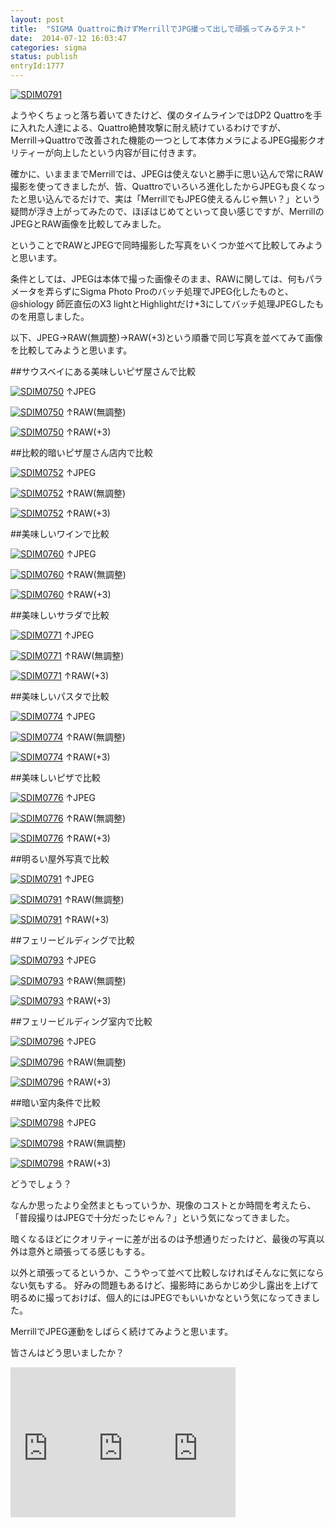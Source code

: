 ```yaml
---
layout: post
title:  "SIGMA Quattroに負けずMerrillでJPG撮って出しで頑張ってみるテスト"
date:  2014-07-12 16:03:47
categories: sigma
status: publish
entryId:1777
---
```

<a class='flickr2tag-img' href='http://www.flickr.com/photo.gne?id=14569835276' title='SDIM0791'><img src='https://farm6.staticflickr.com/5564/14569835276_fc7a907b2e_c.jpg' alt='SDIM0791'></a>

ようやくちょっと落ち着いてきたけど、僕のタイムラインではDP2 Quattroを手に入れた人達による、Quattro絶賛攻撃に耐え続けているわけですが、Merrill→Quattroで改善された機能の一つとして本体カメラによるJPEG撮影クオリティーが向上したという内容が目に付きます。

確かに、いまままでMerrillでは、JPEGは使えないと勝手に思い込んで常にRAW撮影を使ってきましたが、皆、Quattroでいろいろ進化したからJPEGも良くなったと思い込んでるだけで、実は「MerrillでもJPEG使えるんじゃ無い？」という疑問が浮き上がってみたので、ほぼはじめてといって良い感じですが、MerrillのJPEGとRAW画像を比較してみました。

ということでRAWとJPEGで同時撮影した写真をいくつか並べて比較してみようと思います。

条件としては、JPEGは本体で撮った画像そのまま、RAWに関しては、何もパラメータを弄らずにSigma Photo Proのバッチ処理でJPEG化したものと、 @shiology 師匠直伝のX3 lightとHighlightだけ+3にしてバッチ処理JPEGしたものを用意しました。

以下、JPEG→RAW(無調整)→RAW(+3)という順番で同じ写真を並べてみて画像を比較してみようと思います。

##サウスベイにある美味しいピザ屋さんで比較

<a class='flickr2tag-img' href='http://www.flickr.com/photo.gne?id=14592814955' title='SDIM0750'><img src='https://farm6.staticflickr.com/5559/14592814955_9081c47b35_c.jpg' alt='SDIM0750'></a>
↑JPEG

<a class='flickr2tag-img' href='http://www.flickr.com/photo.gne?id=14590097081' title='SDIM0750'><img src='https://farm3.staticflickr.com/2933/14590097081_8de7e31032_c.jpg' alt='SDIM0750'></a>
↑RAW(無調整)

<a class='flickr2tag-img' href='http://www.flickr.com/photo.gne?id=14593520155' title='SDIM0750'><img src='https://farm3.staticflickr.com/2898/14593520155_bf85e373c4_c.jpg' alt='SDIM0750'></a>
↑RAW(+3)

##比較的暗いピザ屋さん店内で比較

<a class='flickr2tag-img' href='http://www.flickr.com/photo.gne?id=14406247999' title='SDIM0752'><img src='https://farm3.staticflickr.com/2903/14406247999_ea183ae481_c.jpg' alt='SDIM0752'></a>
↑JPEG

<a class='flickr2tag-img' href='http://www.flickr.com/photo.gne?id=14613470713' title='SDIM0752'><img src='https://farm4.staticflickr.com/3869/14613470713_2d330b3f29_c.jpg' alt='SDIM0752'></a>
↑RAW(無調整)

<a class='flickr2tag-img' href='http://www.flickr.com/photo.gne?id=14592857792' title='SDIM0752'><img src='https://farm6.staticflickr.com/5566/14592857792_7ce8d66caa_c.jpg' alt='SDIM0752'></a>
↑RAW(+3)

##美味しいワインで比較

<a class='flickr2tag-img' href='http://www.flickr.com/photo.gne?id=14592171092' title='SDIM0760'><img src='https://farm4.staticflickr.com/3883/14592171092_436551708f_c.jpg' alt='SDIM0760'></a>
↑JPEG

<a class='flickr2tag-img' href='http://www.flickr.com/photo.gne?id=14406818939' title='SDIM0760'><img src='https://farm4.staticflickr.com/3884/14406818939_2844fb327e_c.jpg' alt='SDIM0760'></a>
↑RAW(無調整)

<a class='flickr2tag-img' href='http://www.flickr.com/photo.gne?id=14593528965' title='SDIM0760'><img src='https://farm3.staticflickr.com/2933/14593528965_90645b609b_c.jpg' alt='SDIM0760'></a>
↑RAW(+3)

##美味しいサラダで比較

<a class='flickr2tag-img' href='http://www.flickr.com/photo.gne?id=14406436017' title='SDIM0771'><img src='https://farm4.staticflickr.com/3907/14406436017_dfeec47776_c.jpg' alt='SDIM0771'></a>
↑JPEG

<a class='flickr2tag-img' href='http://www.flickr.com/photo.gne?id=14406979987' title='SDIM0771'><img src='https://farm6.staticflickr.com/5576/14406979987_18c1afa9f7_c.jpg' alt='SDIM0771'></a>
↑RAW(無調整)

<a class='flickr2tag-img' href='http://www.flickr.com/photo.gne?id=14406968769' title='SDIM0771'><img src='https://farm6.staticflickr.com/5481/14406968769_40caedff14_c.jpg' alt='SDIM0771'></a>
↑RAW(+3)

##美味しいパスタで比較

<a class='flickr2tag-img' href='http://www.flickr.com/photo.gne?id=14569823356' title='SDIM0774'><img src='https://farm6.staticflickr.com/5274/14569823356_856a039a52_c.jpg' alt='SDIM0774'></a>
↑JPEG

<a class='flickr2tag-img' href='http://www.flickr.com/photo.gne?id=14406981967' title='SDIM0774'><img src='https://farm4.staticflickr.com/3919/14406981967_f5d6d87ed2_c.jpg' alt='SDIM0774'></a>
↑RAW(無調整)

<a class='flickr2tag-img' href='http://www.flickr.com/photo.gne?id=14406971069' title='SDIM0774'><img src='https://farm4.staticflickr.com/3901/14406971069_18f3a086ce_c.jpg' alt='SDIM0774'></a>
↑RAW(+3)

##美味しいピザで比較

<a class='flickr2tag-img' href='http://www.flickr.com/photo.gne?id=14569825126' title='SDIM0776'><img src='https://farm4.staticflickr.com/3890/14569825126_6698be7c08_c.jpg' alt='SDIM0776'></a>
↑JPEG

<a class='flickr2tag-img' href='http://www.flickr.com/photo.gne?id=14593398985' title='SDIM0776'><img src='https://farm4.staticflickr.com/3881/14593398985_a2b79b0779_c.jpg' alt='SDIM0776'></a>
↑RAW(無調整)

<a class='flickr2tag-img' href='http://www.flickr.com/photo.gne?id=14592876842' title='SDIM0776'><img src='https://farm4.staticflickr.com/3911/14592876842_f0e4894119_c.jpg' alt='SDIM0776'></a>
↑RAW(+3)

##明るい屋外写真で比較

<a class='flickr2tag-img' href='http://www.flickr.com/photo.gne?id=14569835276' title='SDIM0791'><img src='https://farm6.staticflickr.com/5564/14569835276_fc7a907b2e_c.jpg' alt='SDIM0791'></a>
↑JPEG

<a class='flickr2tag-img' href='http://www.flickr.com/photo.gne?id=14406846039' title='SDIM0791'><img src='https://farm3.staticflickr.com/2913/14406846039_0338b69b7b_c.jpg' alt='SDIM0791'></a>
↑RAW(無調整)

<a class='flickr2tag-img' href='http://www.flickr.com/photo.gne?id=14406988699' title='SDIM0791'><img src='https://farm4.staticflickr.com/3902/14406988699_5e26dfff7a_c.jpg' alt='SDIM0791'></a>
↑RAW(+3)

##フェリービルディングで比較

<a class='flickr2tag-img' href='http://www.flickr.com/photo.gne?id=14589580621' title='SDIM0793'><img src='https://farm6.staticflickr.com/5493/14589580621_01ac9102cc_c.jpg' alt='SDIM0793'></a>
↑JPEG

<a class='flickr2tag-img' href='http://www.flickr.com/photo.gne?id=14593415795' title='SDIM0793'><img src='https://farm4.staticflickr.com/3902/14593415795_3198f3ea36_c.jpg' alt='SDIM0793'></a>
↑RAW(無調整)

<a class='flickr2tag-img' href='http://www.flickr.com/photo.gne?id=14406928400' title='SDIM0793'><img src='https://farm3.staticflickr.com/2912/14406928400_0d2ded153c_c.jpg' alt='SDIM0793'></a>
↑RAW(+3)

##フェリービルディング室内で比較

<a class='flickr2tag-img' href='http://www.flickr.com/photo.gne?id=14406300669' title='SDIM0796'><img src='https://farm4.staticflickr.com/3878/14406300669_c0ddc88ebd_c.jpg' alt='SDIM0796'></a>
↑JPEG

<a class='flickr2tag-img' href='http://www.flickr.com/photo.gne?id=14590137261' title='SDIM0796'><img src='https://farm3.staticflickr.com/2931/14590137261_518d377854_c.jpg' alt='SDIM0796'></a>
↑RAW(無調整)

<a class='flickr2tag-img' href='http://www.flickr.com/photo.gne?id=14591682194' title='SDIM0796'><img src='https://farm4.staticflickr.com/3897/14591682194_d451b57f3e_c.jpg' alt='SDIM0796'></a>
↑RAW(+3)

##暗い室内条件で比較

<a class='flickr2tag-img' href='http://www.flickr.com/photo.gne?id=14406230000' title='SDIM0798'><img src='https://farm6.staticflickr.com/5523/14406230000_b7336ca7db_c.jpg' alt='SDIM0798'></a>
↑JPEG

<a class='flickr2tag-img' href='http://www.flickr.com/photo.gne?id=14593419435' title='SDIM0798'><img src='https://farm3.staticflickr.com/2910/14593419435_9b0dc556ca_c.jpg' alt='SDIM0798'></a>
↑RAW(無調整)

<a class='flickr2tag-img' href='http://www.flickr.com/photo.gne?id=14590284861' title='SDIM0798'><img src='https://farm3.staticflickr.com/2931/14590284861_c48f1aa0fc_c.jpg' alt='SDIM0798'></a>
↑RAW(+3)

どうでしょう？

なんか思ったより全然まともっていうか、現像のコストとか時間を考えたら、「普段撮りはJPEGで十分だったじゃん？」という気になってきました。

暗くなるほどにクオリティーに差が出るのは予想通りだったけど、最後の写真以外は意外と頑張ってる感じもする。

以外と頑張ってるというか、こうやって並べて比較しなければそんなに気にならない気もする。
好みの問題もあるけど、撮影時にあらかじめ少し露出を上げて明るめに撮っておけば、個人的にはJPEGでもいいかなという気になってきました。

MerrillでJPEG運動をしばらく続けてみようと思います。

皆さんはどう思いましたか？



<iframe src="http://rcm-fe.amazon-adsystem.com/e/cm?lt1=_blank&bc1=000000&IS2=1&bg1=FFFFFF&fc1=000000&lc1=0000FF&t=driftking-22&o=9&p=8&l=as4&m=amazon&f=ifr&ref=ss_til&asins=B00KXNIBPK" style="width:120px;height:240px;" scrolling="no" marginwidth="0" marginheight="0" frameborder="0"></iframe><iframe src="http://rcm-fe.amazon-adsystem.com/e/cm?lt1=_blank&bc1=000000&IS2=1&bg1=FFFFFF&fc1=000000&lc1=0000FF&t=driftking-22&o=9&p=8&l=as4&m=amazon&f=ifr&ref=ss_til&asins=B00931S35G" style="width:120px;height:240px;" scrolling="no" marginwidth="0" marginheight="0" frameborder="0"></iframe><iframe src="http://rcm-fe.amazon-adsystem.com/e/cm?lt1=_blank&bc1=000000&IS2=1&bg1=FFFFFF&fc1=000000&lc1=0000FF&t=driftking-22&o=9&p=8&l=as4&m=amazon&f=ifr&ref=ss_til&asins=B00B5P5XUG" style="width:120px;height:240px;" scrolling="no" marginwidth="0" marginheight="0" frameborder="0"></iframe>

